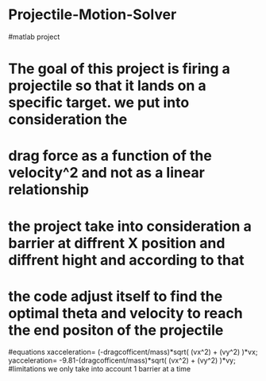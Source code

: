 # Projectile-Motion-Solver
#matlab project
# The goal of this project is firing a projectile  so that it lands on a specific target. we put into consideration the 
# drag force as a function of the velocity^2 and not as a linear relationship
# the project take into consideration a barrier at diffrent X position and diffrent hight and according to that
# the code adjust itself to find the optimal theta and velocity to reach the end positon of the projectile
#equations
xacceleration= (-dragcofficent/mass)*sqrt( (vx^2) + (vy^2) )*vx;
yacceleration= -9.81-(dragcofficent/mass)*sqrt( (vx^2) + (vy^2) )*vy;
#limitations 
we only take into account 1 barrier at a time
